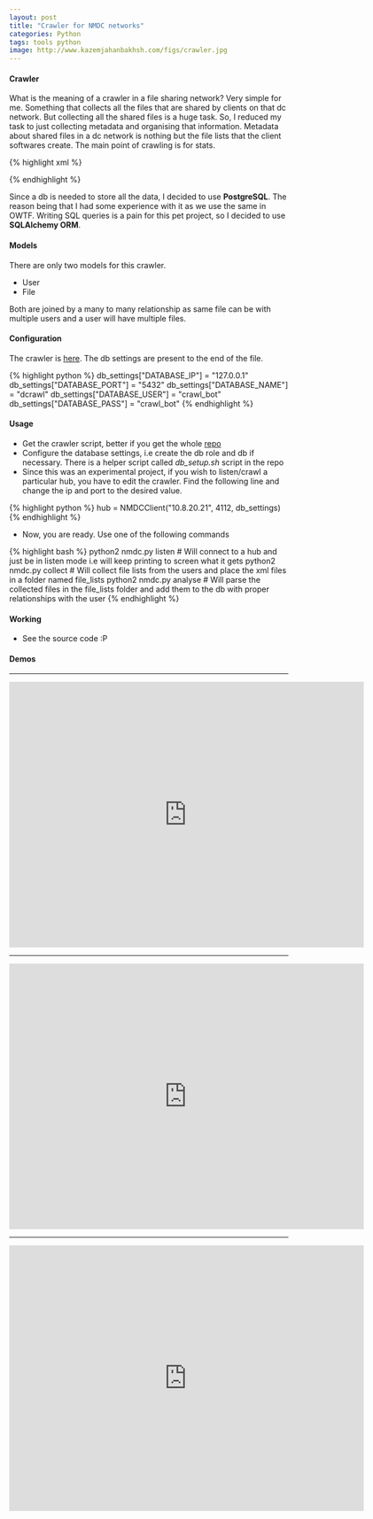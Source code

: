 ```yaml
---
layout: post
title: "Crawler for NMDC networks"
categories: Python
tags: tools python
image: http://www.kazemjahanbakhsh.com/figs/crawler.jpg
---
```


#### Crawler

What is the meaning of a crawler in a file sharing network? Very simple for me. Something that collects all
the files that are shared by clients on that dc network. But collecting all the shared files is a huge task. So, I
reduced my task to just collecting metadata and organising that information. Metadata about shared files in a dc
network is nothing but the file lists that the client softwares create. The main point of crawling is for stats.

{% highlight xml %}
<?xml version="1.0" encoding="utf-8" standalone="yes"?>
<FileListing Version="1" CID="PQ5QETB5G44DH36XGW7INMWHPH6WDDX5KUGCCIY" Base="/" Generator="DC++ 0.843">
	<Directory Name="F:_">
		<Directory Name="fimap_alpha_v09">
			<Directory Name="config">
				<File Name="generic.xml" Size="2235" TTH="6BS6CZ2DQJ6LFZYQCKBC6C5GUHSVLPCCJCTM7BQ"/>
				<File Name="perl.xml" Size="1685" TTH="JPHFI42ZEPPT4JM772H2Q4W2PDKKTWA4TAE3NDI"/>
				<File Name="php.xml" Size="7835" TTH="S7WKKYRMANXTMEP4HCIKM6VNDVLSQTYD5EZHEBY"/>
			</Directory>
			<Directory Name="doc">
				<File Name="AUTHORS" Size="345" TTH="MJ4TIIXYJZF57ZHNSTECX3OZPVX3CQD7AXHAR2Y"/>
				<File Name="LICENSE" Size="17987" TTH="MRQYN544QVRPQIB4ZPYDXYGP6KSBZUI2V2J3HHY"/>
				<File Name="THX" Size="2642" TTH="PSCYZ37EZYTONNWROEBIMFXEQ3ZIDUQZUIUK4NA"/>
			</Directory>
			<Directory Name="xgoogle">
				<File Name="__init__.py" Size="1354" TTH="7MGPO5Y5SKPOI3FI2Z4QSJNA3PBSXPLOJBIGWHA"/>
				<File Name="browser.py" Size="4543" TTH="DWSYNHG46ROVBFFLBM5MO72IMBKXYVTPZDIROHQ"/>
				<File Name="sponsoredlinks.py" Size="7999" TTH="EIG7R35X7DAON6INPYBO5OSLCQELVOOSCE4TYHI"/>
			</Directory>
			<File Name="crawler.py" Size="5873" TTH="6WVCYHBICDJWFRONNTPKB4FUBG4FU2FVDJGQUFQ"/>
			<File Name="fimap.py" Size="32569" TTH="TFWMQYA3OAYTJTXIFDMCBGTNX7RUGVZXBTSOESI"/>
		</Directory>
		<File Name="Andrew Ng- Deep Learning.mp4" Size="244082418" TTH="ZDRCQLMCUCBAN2MTN3NB3V5FHSERQY3XQNPO6KA"/>
	</Directory>
</FileListing>
{% endhighlight %}

Since a db is needed to store all the data, I decided to use **PostgreSQL**. The reason being that I had some experience with
it as we use the same in OWTF. Writing SQL queries is a pain for this pet project, so I decided to use **SQLAlchemy ORM**.

#### Models

There are only two models for this crawler.

  + User
  + File

Both are joined by a many to many relationship as same file can be with multiple users and a user will have multiple files.

#### Configuration

The crawler is [here](https://github.com/tunnelshade/dcfury/blob/master/nmdc.py). The db settings are present to the end of
the file.

{% highlight python %}
db_settings["DATABASE_IP"] = "127.0.0.1"
db_settings["DATABASE_PORT"] = "5432"
db_settings["DATABASE_NAME"] = "dcrawl"
db_settings["DATABASE_USER"] = "crawl_bot"
db_settings["DATABASE_PASS"] = "crawl_bot"
{% endhighlight %}

#### Usage

+ Get the crawler script, better if you get the whole [repo](https://github.com/tunnelshade/dcfury)
+ Configure the database settings, i.e create the db role and db if necessary. There is a helper script called *db_setup.sh* script
in the repo
+ Since this was an experimental project, if you wish to listen/crawl a particular hub, you have to edit the crawler. Find the following
line and change the ip and port to the desired value.

{% highlight python %}
  hub = NMDCClient("10.8.20.21", 4112, db_settings)
{% endhighlight %}

+ Now, you are ready. Use one of the following commands

{% highlight bash %}
python2 nmdc.py listen # Will connect to a hub and just be in listen mode i.e will keep printing to screen what it gets
python2 nmdc.py collect # Will collect file lists from the users and place the xml files in a folder named file_lists
python2 nmdc.py analyse # Will parse the collected files in the file_lists folder and add them to the db with proper relationships with the user
{% endhighlight %}

#### Working

+ See the source code :P

#### Demos

--------------------------------------------------------------------------------------------------------------------------

<iframe width="640" height="480" src="https://www.youtube.com/embed/o7UbuifCXpI" frameborder="0" allowfullscreen></iframe>

--------------------------------------------------------------------------------------------------------------------------

<iframe width="640" height="480" src="https://www.youtube.com/embed/rgcNEaU4kJs" frameborder="0" allowfullscreen></iframe>

--------------------------------------------------------------------------------------------------------------------------

<iframe width="640" height="480" src="https://www.youtube.com/embed/AB4Tj_EkDrQ" frameborder="0" allowfullscreen></iframe>
